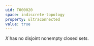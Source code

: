 ```yaml
---
uid: T000020
space: indiscrete-topology
property: ultraconnected
value: true
---
```

$X$ has no disjoint nonempty closed sets.

